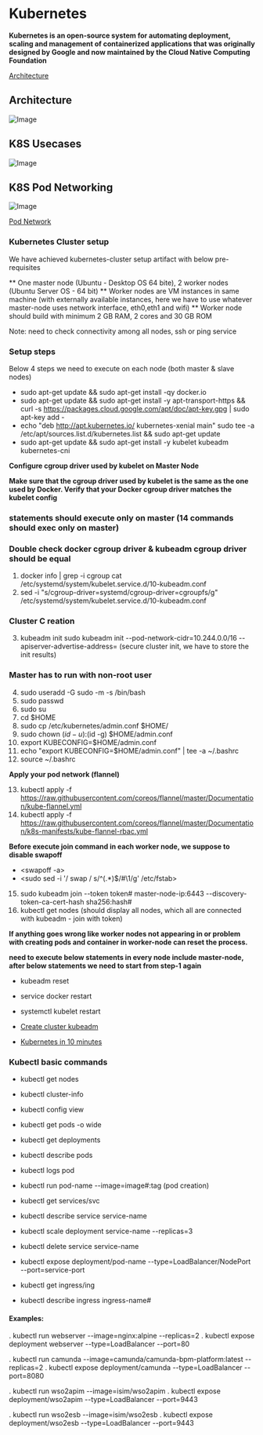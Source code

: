 Kubernetes
=======

**Kubernetes is an open-source system for automating deployment, scaling and management of containerized applications that was originally designed by Google and now maintained by the Cloud Native Computing Foundation**


[Architecture](https://x-team.com/blog/introduction-kubernetes-architecture/)





## Architecture

![Image](https://github.com/java-manikanta/kubernetes/blob/master/kubernetes/draft/k8s_architecture.jpg)


## K8S Usecases

![Image](https://github.com/java-manikanta/kubernetes/blob/master/kubernetes/draft/k8s_usecases.jpg)


## K8S Pod Networking

![Image](https://github.com/java-manikanta/kubernetes/blob/master/kubernetes/draft/k8s_pod_network.jpg)

[Pod Network](https://medium.com/google-cloud/understanding-kubernetes-networking-services-f0cb48e4cc82)

### Kubernetes Cluster setup

We have achieved kubernetes-cluster setup artifact with below pre-requisites 

** One master node (Ubuntu - Desktop OS 64 bite), 2 worker nodes (Ubuntu Server OS - 64 bit)
** Worker nodes are VM instances in same machine (with externally available instances, here we have to use whatever master-node uses network interface, eth0,eth1 and wifi)
** Worker node should build with minimum 2 GB RAM, 2 cores and 30 GB ROM

Note: need to check connectivity among all nodes, ssh or ping service

### Setup steps 

Below 4 steps we need to execute on each node (both master & slave nodes)

* sudo apt-get update && sudo apt-get install -qy docker.io
* sudo apt-get update && sudo apt-get install -y apt-transport-https && curl -s https://packages.cloud.google.com/apt/doc/apt-key.gpg | sudo apt-key add -
* echo "deb http://apt.kubernetes.io/ kubernetes-xenial main" sudo tee -a /etc/apt/sources.list.d/kubernetes.list && sudo apt-get update
* sudo apt-get update && sudo apt-get install -y kubelet kubeadm kubernetes-cni

**Configure cgroup driver used by kubelet on Master Node**

**Make sure that the cgroup driver used by kubelet is the same as the one used by Docker. Verify that your Docker cgroup driver matches the kubelet config**


### statements should execute only on master (14 commands should exec only on master)

### Double check docker cgroup driver & kubeadm cgroup driver should be equal

1. docker info | grep -i cgroup cat /etc/systemd/system/kubelet.service.d/10-kubeadm.conf
2. sed -i "s/cgroup-driver=systemd/cgroup-driver=cgroupfs/g" /etc/systemd/system/kubelet.service.d/10-kubeadm.conf

### Cluster C reation

3. kubeadm init sudo kubeadm init --pod-network-cidr=10.244.0.0/16 --apiserver-advertise-address=<master-node-ip> (secure cluster init, we have to store the init results)

### Master has to run with non-root user

4. sudo useradd <kubernete-master-user> -G sudo -m -s /bin/bash
5. sudo passwd <kubernete-master-user>
6. sudo su <kubernete-master-user>
7. cd $HOME
8. sudo cp /etc/kubernetes/admin.conf $HOME/
9. sudo chown $(id -u):$(id -g) $HOME/admin.conf
10. export KUBECONFIG=$HOME/admin.conf
11. echo "export KUBECONFIG=$HOME/admin.conf" | tee -a ~/.bashrc
12. source ~/.bashrc

**Apply your pod network (flannel)**

13. kubectl apply -f https://raw.githubusercontent.com/coreos/flannel/master/Documentation/kube-flannel.yml
14. kubectl apply -f https://raw.githubusercontent.com/coreos/flannel/master/Documentation/k8s-manifests/kube-flannel-rbac.yml


**Before execute join command in each worker node, we suppose to disable swapoff**

* <swapoff -a>
* <sudo sed -i '/ swap / s/^\(.*\)$/#\1/g' /etc/fstab>

15. sudo kubeadm join --token token# master-node-ip:6443 --discovery-token-ca-cert-hash sha256:hash# 
16. kubectl get nodes (should display all nodes, which all are connected with kubeadm - join with token)


**If anything goes wrong like worker nodes not appearing in <kubectl get nodes> or problem with creating pods and container in worker-node can reset the process.**

**need to execute below statements in every node include master-node, after below statements we need to start from step-1 again**
* kubeadm reset
* service docker restart
* systemctl kubelet restart


* [Create cluster kubeadm](https://kubernetes.io/docs/setup/independent/create-cluster-kubeadm/)

* [Kubernetes in 10 minutes](https://blog.alexellis.io/kubernetes-in-10-minutes/)


### Kubectl basic commands

* kubectl get nodes
* kubectl cluster-info
* kubectl config view

* kubectl get pods -o wide
* kubectl get deployments 
* kubectl describe pods
* kubectl logs pod
* kubectl run pod-name --image=image#:tag (pod creation)

* kubectl get services/svc
* kubectl describe service service-name
* kubectl scale deployment service-name --replicas=3
* kubectl delete service service-name
* kubectl expose deployment/pod-name --type=LoadBalancer/NodePort --port=service-port

* kubectl get ingress/ing
* kubectl describe ingress ingress-name#


#### Examples:


. kubectl run webserver --image=nginx:alpine --replicas=2
. kubectl expose deployment webserver --type=LoadBalancer --port=80


. kubectl run camunda --image=camunda/camunda-bpm-platform:latest --replicas=2
. kubectl expose deployment/camunda --type=LoadBalancer --port=8080

. kubectl run wso2apim --image=isim/wso2apim
. kubectl expose deployment/wso2apim --type=LoadBalancer --port=9443

. kubectl run wso2esb --image=isim/wso2esb
. kubectl expose deployment/wso2esb --type=LoadBalancer --port=9443

